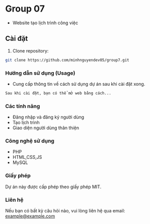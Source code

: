 # Group 07
- Website tạo lịch trình công việc
## Cài đặt

1. Clone repository:
```bash
git clone https://github.com/minhnguyendev05/group7.git
```

### Hướng dẫn sử dụng (Usage)
- Cung cấp thông tin về cách sử dụng dự án sau khi cài đặt xong.
```markdown
Sau khi cài đặt, bạn có thể mở web bằng cách...
```
### Các tính năng

- Đăng nhập và đăng ký người dùng
- Tạo lịch trình
- Giao diện người dùng thân thiện

### Công nghệ sử dụng

- PHP
- HTML,CSS,JS
- MySQL

### Giấy phép

Dự án này được cấp phép theo giấy phép MIT.

### Liên hệ

Nếu bạn có bất kỳ câu hỏi nào, vui lòng liên hệ qua email: example@example.com


